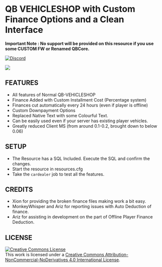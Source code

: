 # QB VEHICLESHOP with Custom Finance Options and a Clean Interface 
**Important Note : No support will be provided on this resource if you use some CUSTOM FW or Renamed QBCore.**

<a href="https://discord.gg/jrNxkpVaJU" rel="some text">![Discord](https://discordapp.com/api/guilds/816584206838398997/widget.png?style=banner2)</a>

<img src = 'https://media.discordapp.net/attachments/833414724171202580/860788925991747584/unknown.png'>

## FEATURES
- All features of Normal QB-VEHICLESHOP
- Finance Added with Custom Installment Cost (Percentage system)
- Finances cut automatically every 24 hours (even if player is offline)
- Custom Downpayment Options
- Replaced Native Text with some Colourful Text. 
- Can be easily used even if your server has existing player vehicles. 
- Greatly reduced Client MS (from around 0.1-0.2, brought down to below 0.06) 

## SETUP 
- The Resource has a SQL Included. Execute the SQL and confirm the changes. 
- Start the resource in resources.cfg
- Take the `cardealer` job to test all the features. 

## CREDITS
- Xion for providing the broken finance files making work a bit easy. 
- MonkeyWhisper and Ariz for reporting issues with Auto Deduction of finance. 
- Ariz for assisting in development on the part of Offline Player Finance Deduction. 

## LICENSE
<a rel="license" href="http://creativecommons.org/licenses/by-nc-nd/4.0/"><img alt="Creative Commons License" style="border-width:0" src="https://i.creativecommons.org/l/by-nc-nd/4.0/88x31.png" /></a><br />This work is licensed under a <a rel="license" href="http://creativecommons.org/licenses/by-nc-nd/4.0/">Creative Commons Attribution-NonCommercial-NoDerivatives 4.0 International License</a>.

